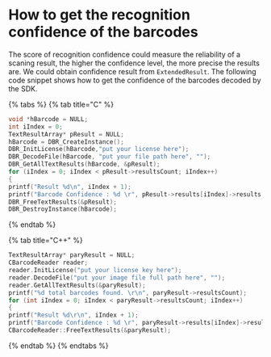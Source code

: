 # How to get the recognition confidence of the barcodes

The score of recognition confidence could measure the reliability of a scaning result, the higher the confidence level, the more precise the results are. We could obtain confidence result from `ExtendedResult`. The following code snippet shows how to get the confidence of the barcodes decoded by the SDK.



{% tabs %}
{% tab title="C" %}
```c
void *hBarcode = NULL;
int iIndex = 0;
TextResultArray* pResult = NULL;
hBarcode = DBR_CreateInstance();
DBR_InitLicense(hBarcode,"put your license here");
DBR_DecodeFile(hBarcode, "put your file path here", "");
DBR_GetAllTextResults(hBarcode, &pResult);
for (iIndex = 0; iIndex < pResult->resultsCount; iIndex++)
{
printf("Result %d\n", iIndex + 1);
printf("Barcode Confidence : %d \r", pResult->results[iIndex]->results[0]->confidence);
DBR_FreeTextResults(&pResult);
DBR_DestroyInstance(hBarcode);
```
{% endtab %}

{% tab title="C++" %}
```cpp
TextResultArray* paryResult = NULL;
CBarcodeReader reader;
reader.InitLicense("put your license key here");
reader.DecodeFile("put your image file full path here", "");
reader.GetAllTextResults(&paryResult);
printf("%d total barcodes found. \r\n", paryResult->resultsCount);
for (int iIndex = 0; iIndex < paryResult->resultsCount; iIndex++)
{
printf("Result %d\r\n", iIndex + 1);
printf("Barcode Confidence : %d \r", paryResult->results[iIndex]->results[0]->confidence);
CBarcodeReader::FreeTextResults(&paryResult);
```
{% endtab %}
{% endtabs %}



